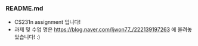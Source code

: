 ### README.md

 - CS231n assignment 입니다!
 - 과제 및 수업 명은 https://blog.naver.com/ljwon77_/222139197263 에 올려놓았습니다! :)
